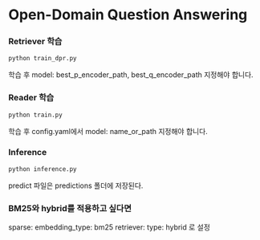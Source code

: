 # Open-Domain Question Answering

### Retriever 학습
```python
python train_dpr.py
```
학습 후 model: best_p_encoder_path, best_q_encoder_path 지정해야 합니다.

### Reader 학습
```python
python train.py
```
학습 후 config.yaml에서 model: name_or_path 지정해야 합니다.

### Inference
```python
python inference.py
```
predict 파일은 predictions 폴더에 저장된다.

### BM25와 hybrid를 적용하고 싶다면
sparse:
  embedding_type: bm25
retriever:
  type: hybrid 로 설정
